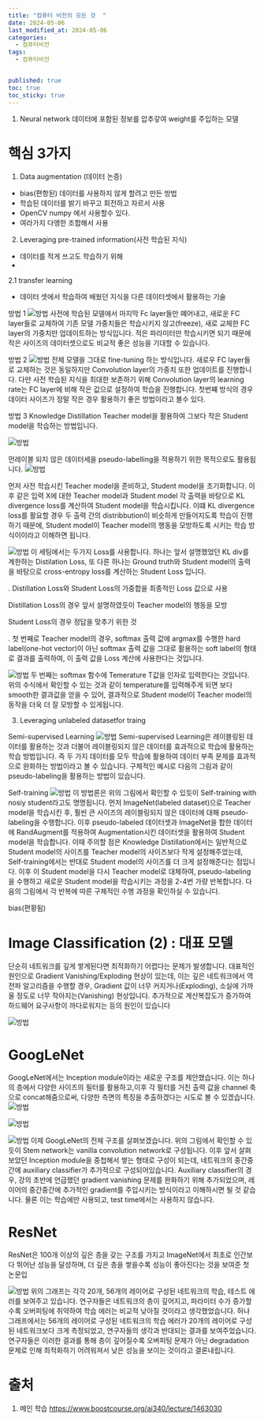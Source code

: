 ```yaml
---
title: "컴퓨터 비전의 모든 것  "
date: 2024-05-06
last_modified_at: 2024-05-06
categories:
  - 컴퓨터비전
tags:
  - 컴퓨터비전


published: true
toc: true
toc_sticky: true
---
```



1. Neural network 
 데이터에 포함된 정보를 압추갛여 weight를 주입하는 모델

# 핵심 3가지

1. Data augmentation (데이터 논증)
- bias(편항된) 데이터를 사용하지 않게 할려고 만든 방법
- 학습된 데이터를 밝기 바꾸고 회전하고 자르서 사용
- OpenCV numpy 에서 사용할수 있다.
- 여라가지 다앵한 조합해서 사용

2. Leveraging pre-trained information(사전 학습된 지식)
- 데이터를 적게 쓰고도 학습하기 위해 
- 
2.1 transfer learning
 - 데이터 셋에서 학습하여 배웠던 지식을 다른 데이터셋에서 활용하는 기술

방법 1
![방법](/assets/img/AI/2-1.png)
 사전에 학습된 모델에서 마지막 Fc layer들만 뗴어내고, 새로운 FC layer들로 교체하여 기존 모델 가중치들은 학습시키지 않고(freeze), 새로 교체한 FC layer의 가중치만 업데이트하는 방식입니다. 적은 파라미터만 학습시키면 되기 때문에 작은 사이즈의 데이터셋으로도 비교적 좋은 성능을 기대할 수 있습니다.

방법 2
 ![방법](/assets/img/AI/2-2.png)
 전체 모델을 그대로 fine-tuning 하는 방식입니다. 새로우 FC layer들로 교체하는 것은 동일하지만 Convolution layer의 가중치 또한 업데이트를 진행합니다. 다만 사전 학습된 지식을 최대한 보존하기 위해 Convolution layer의 learning rate는 FC layer에 비해 작은 값으로 설정하여 학습을 진행합니다. 첫번쨰 방식의 경우 데이터 사이즈가 정말 작은 경우 활용하기 좋은 방법이라고 볼수 있다. 

 방법 3 Knowledge Distillation
 Teacher model을 활용하여 그보다 작은 Student model을 학습하는 방법입니다.

  ![방법](/assets/img/AI/2-3.png)

   먼레이블 되지 않은 데이터세을 pseudo-labelling을 적용하기 위한 목적으로도 활용됩니다.
 ![방법](/assets/img/AI/2-4.png)

  먼저 사전 학습시킨 Teacher model을 준비하고, Student model을 초기화합니다. 이후 같은 입력 X에 대한 Teacher model과 Student model 각 출력을 바탕으로 KL divergence loss를 계산하여 Student model을 학습시킵니다. 이떄 KL divergence loss를 활요할 경우 두 출력 간의 distribbution이 비슷하게 만들어지도록 학습이 진행하기 때문에, Student model이 Teacher model의 행동을 모방하도록 시키는 학습 방식이이라고 이해하면 됩니다.

 ![방법](/assets/img/AI/2-5.png)
 이 세팅에서는 두가지 Loss를 사용합니다. 하나는 앞서 설명했었던 KL div를 계한하는 Distilation Loss, 또 다른 하나는 Ground truth와 Student model의 출력을 바탕으로 cross-entropy loss를 계산하는 Student Loss 입니다.

 . Distillation Loss와 Student Loss의 가중합을 최종적인 Loss 값으로 사용

 Distillation Loss의 경우 앞서 설명하였듯이 Teacher model의 행동을 모방

  Student Loss의 경우 정답을 맞추기 위한 것


. 첫 번째로 Teacher model의 경우, softmax 출력 값에 argmax를 수행한 hard label(one-hot vector)이 아닌 softmax 출력 값을 그대로 활용하는 soft label의 형태로 결과를 출력하여, 이 출력 값을 Loss 계산에 사용한다는 것입니다.

 ![방법](/assets/img/AI/2-6.png)
두 번째는 softmax 함수에 Temerature T값을 인자로 입력한다는 것입니다. 위의 수식에서 확인할 수 있는 것과 같이 temperature를 입력해주게 되면 보다 smooth한 결과값을 얻을 수 있어, 결과적으로 Student model이 Teacher model의 동작을 더욱 더 잘 모방할 수 있게됩니다.



3. Leveraging unlabeled datasetfor traing

Semi-supervised Learning
 ![방법](/assets/img/AI/2-7.png)
Semi-supervised Learning은 레이블링된 데이터를 활용하는 것과 더불어 레이블링되지 않은 데이터를 효과적으로 학습에 활용하는 학습 방법입니다. 즉 두 가지 데이터를 모두 학습에 활용하여 데이터 부족 문제를 효과적으로 완화하는 방법이라고 볼 수 있습니다. 구체적인 예시로 다음의 그림과 같이 pseudo-labeling을 활용하는 방법이 있습니다.

Self-training
 ![방법](/assets/img/AI/2-8.png)
이 방법론은 위의 그림에서 확인할 수 있듯이 Self-training with nosiy student라고도 명명됩니다. 먼저 ImageNet(labeled dataset)으로 Teacher model을 학습시킨 후, 훨씬 큰 사이즈의 레이블링되지 않은 데이터에 대해 pseudo-labeling을 수행합니다. 이후 pseudo-labeled 데이터셋과 ImageNet을 합한 데이터에 RandAugment를 적용하여 Augmentation시킨 데이터셋을 활용하여 Student model을 학습합니다. 이때 주의할 점은 Knowledge Distillation에서는 일반적으로 Student model의 사이즈를 Teacher model의 사이즈보다 작게 설정해주었는데, Self-training에서는 반대로 Student model의 사이즈를 더 크게 설정해준다는 점입니다. 이후 이 Student model을 다시 Teacher model로 대체하여, pseudo-labeling을 수행하고 새로운 Student model을 학습시키는 과정을 2-4번 가량 반복합니다. 다음의 그림에서 각 반복에 따른 구체적인 수행 과정을 확인하실 수 있습니다.

bias(편황됨)

# Image Classification (2) : 대표 모델

단순히 네트워크를 깊게 쌓게된다면 최적화하기 어렵다는 문제가 발생합니다. 대표적인 원인으로 Gradient Vanishing/Exploding 현상이 있는데, 이는 깊은 네트워크에서 역전파 알고리즘을 수행할 경우, Gradient 값이 너무 커지거나(Exploding), 소실에 가까울 정도로 너무 작아지는(Vanishing) 현상입니다. 추가적으로 계산복잡도가 증가하여 하드웨어 요구사항이 까다로워지는 등의 원인이 있습니다

 ![방법](/assets/img/AI/2-9.png)
#  GoogLeNet
 GoogLeNet에서는 Inception module이라는 새로운 구조를 제안했습니다. 이는 하나의 층에서 다양한 사이즈의 필터를 활용하고,이후 각 필터를 거친 출력 값을 channel 축으로 concat해줌으로써, 다양한 측면의 특징을 추출하겠다는 시도로 볼 수 있겠습니다. 
 ![방법](/assets/img/AI/2-10.png) 

 ![방법](/assets/img/AI/2-11.png) 

 
 ![방법](/assets/img/AI/2-12.png) 
 이제 GoogLeNet의 전체 구조를 살펴보겠습니다. 위의 그림에서 확인할 수 있듯이 Stem network는 vanilla convolution network로 구성됩니다. 이후 앞서 살펴보았던 Inception module을 중첩해서 쌓는 형태로 구성이 되는데, 네트워크의 중간중간에 auxiliary classifier가 추가적으로 구성되어있습니다. Auxiliary classifier의 경우, 강의 초반에 언급했던 gradient vanishing 문제를 완화하기 위해 추가되었으며, 레이어의 중간중간에 추가적인 gradient를 주입시키는 방식이라고 이해하시면 될 것 같습니다. 물론 이는 학습에만 사용되고, test time에서는 사용하지 않습니다.


# ResNet
 ResNet은 100개 이상의 깊은 층을 갖는 구조를 가지고 ImageNet에서 최초로 인간보다 뛰어난 성능을 달성하며, 더 깊은 층을 쌓을수록 성능이 좋아진다는 것을 보여준 첫 논문입


 ![방법](/assets/img/AI/2-13.png) 
 위의 그래프는 각각 20개, 56개의 레이어로 구성된 네트워크의 학습, 테스트 에러를 보여주고 있습니다. 연구자들은 네트워크의 층이 깊어지고, 파라미터 수가 증가할 수록 오버피팅에 취약하여 학습 에러는 비교적 낮아질 것이라고 생각했었습니다. 허나 그래프에서는 56개의 레이어로 구성된 네트워크의 학습 에러가 20개의 레이어로 구성된 네트워크보다 크게 측정되었고, 연구자들의 생각과 반대되는 결과를 보여주었습니다. 연구자들은 이러한 결과를 통해 층이 깊어질수록 오버피팅 문제가 아닌 degradation 문제로 인해 최적화하기 어려워져서 낮은 성능을 보이는 것이라고 결론내립니다.


# 출처
1. 메인 학습 
https://www.boostcourse.org/ai340/lecture/1463030